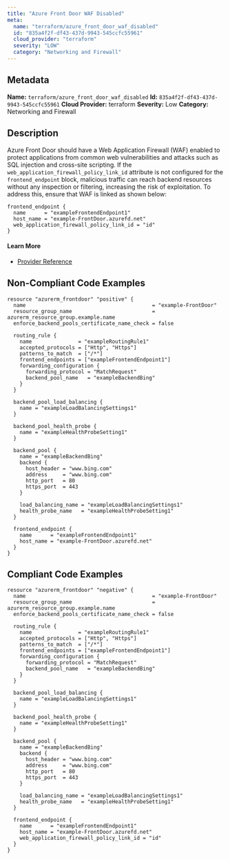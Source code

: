 ```yaml
---
title: "Azure Front Door WAF Disabled"
meta:
  name: "terraform/azure_front_door_waf_disabled"
  id: "835a4f2f-df43-437d-9943-545ccfc55961"
  cloud_provider: "terraform"
  severity: "LOW"
  category: "Networking and Firewall"
---
```

## Metadata
**Name:** `terraform/azure_front_door_waf_disabled`
**Id:** `835a4f2f-df43-437d-9943-545ccfc55961`
**Cloud Provider:** terraform
**Severity:** Low
**Category:** Networking and Firewall
## Description
Azure Front Door should have a Web Application Firewall (WAF) enabled to protect applications from common web vulnerabilities and attacks such as SQL injection and cross-site scripting. If the `web_application_firewall_policy_link_id` attribute is not configured for the `frontend_endpoint` block, malicious traffic can reach backend resources without any inspection or filtering, increasing the risk of exploitation. To address this, ensure that WAF is linked as shown below:

```
frontend_endpoint {
  name      = "exampleFrontendEndpoint1"
  host_name = "example-FrontDoor.azurefd.net"
  web_application_firewall_policy_link_id = "id"
}
```

#### Learn More

 - [Provider Reference](https://registry.terraform.io/providers/hashicorp/azurerm/latest/docs/resources/frontdoor#web_application_firewall_policy_link_id)

## Non-Compliant Code Examples
```azure
resource "azurerm_frontdoor" "positive" {
  name                                         = "example-FrontDoor"
  resource_group_name                          = azurerm_resource_group.example.name
  enforce_backend_pools_certificate_name_check = false

  routing_rule {
    name               = "exampleRoutingRule1"
    accepted_protocols = ["Http", "Https"]
    patterns_to_match  = ["/*"]
    frontend_endpoints = ["exampleFrontendEndpoint1"]
    forwarding_configuration {
      forwarding_protocol = "MatchRequest"
      backend_pool_name   = "exampleBackendBing"
    }
  }

  backend_pool_load_balancing {
    name = "exampleLoadBalancingSettings1"
  }

  backend_pool_health_probe {
    name = "exampleHealthProbeSetting1"
  }

  backend_pool {
    name = "exampleBackendBing"
    backend {
      host_header = "www.bing.com"
      address     = "www.bing.com"
      http_port   = 80
      https_port  = 443
    }

    load_balancing_name = "exampleLoadBalancingSettings1"
    health_probe_name   = "exampleHealthProbeSetting1"
  }

  frontend_endpoint {
    name      = "exampleFrontendEndpoint1"
    host_name = "example-FrontDoor.azurefd.net"
  }
}

```

## Compliant Code Examples
```azure
resource "azurerm_frontdoor" "negative" {
  name                                         = "example-FrontDoor"
  resource_group_name                          = azurerm_resource_group.example.name
  enforce_backend_pools_certificate_name_check = false

  routing_rule {
    name               = "exampleRoutingRule1"
    accepted_protocols = ["Http", "Https"]
    patterns_to_match  = ["/*"]
    frontend_endpoints = ["exampleFrontendEndpoint1"]
    forwarding_configuration {
      forwarding_protocol = "MatchRequest"
      backend_pool_name   = "exampleBackendBing"
    }
  }

  backend_pool_load_balancing {
    name = "exampleLoadBalancingSettings1"
  }

  backend_pool_health_probe {
    name = "exampleHealthProbeSetting1"
  }

  backend_pool {
    name = "exampleBackendBing"
    backend {
      host_header = "www.bing.com"
      address     = "www.bing.com"
      http_port   = 80
      https_port  = 443
    }

    load_balancing_name = "exampleLoadBalancingSettings1"
    health_probe_name   = "exampleHealthProbeSetting1"
  }

  frontend_endpoint {
    name      = "exampleFrontendEndpoint1"
    host_name = "example-FrontDoor.azurefd.net"
    web_application_firewall_policy_link_id = "id"
  }
}

```